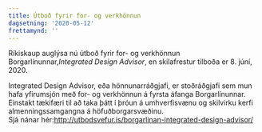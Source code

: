 ```yaml
---
title: Útboð fyrir for- og verkhönnun
dagsetning: '2020-05-12'
frettamynd: ''
---
```

Ríkiskaup auglýsa nú útboð fyrir for- og verkhönnun Borgarlínunnar,*Integrated Design Advisor*, en skilafrestur tilboða er 8. júní, 2020.

Integrated Design Advisor, eða hönnunarráðgjafi, er stoðráðgjafi sem mun hafa yfirumsjón með for- og verkhönnun á fyrsta áfanga Borgarlínunnar. Einstakt tækifæri til að taka þátt í þróun á umhverfisvænu og skilvirku kerfi almenningssamgangna á höfuðborgarsvæðinu.\
Sjá nánar hér:<http://utbodsvefur.is/borgarlinan-integrated-design-advisor/>
